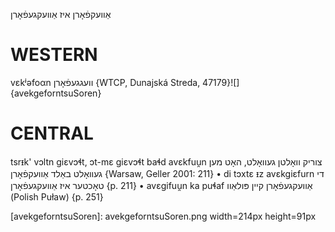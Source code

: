אַוועקפֿאָרן
איז אַוועקגעפֿאָרן

WESTERN
========

vɛkʲəfoαn וועגגעפֿאָרן {WTCP, Dunajská Streda, 47179}![]{avekgeforntsuSoren}

CENTRAL
========

tsrᵻk' vɔltn giɛvɔɬt, ɔt-mɛ giɛvɔɬt baɬd avɛkfuu̯n צוריק וואָלטן געוואָלט, האָט מען געוואָלט באַלד אַוועקפֿאָרן {Warsaw, Geller 2001: 211}
	•	di tɔxtɛ ᵻz avɛkgiɛfurn די טאָכטער איז אַוועקגעפֿאָרן {p. 211}
	•	avɛgifuu̯n ka puɬaf אַוועקגעפֿאָרן קיין פּולאַוו (Polish Puław) {p. 251}


[avekgeforntsuSoren]: avekgeforntsuSoren.png width=214px height=91px